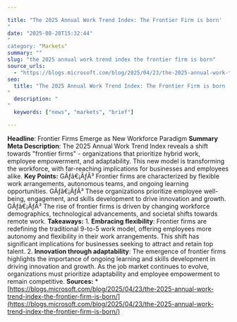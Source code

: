 ```yaml
---

title: "The 2025 Annual Work Trend Index: The Frontier Firm is born'"
date: "2025-08-20T15:32:44""
category: "Markets"
summary: ""
slug: "the 2025 annual work trend index the frontier firm is born"
source_urls:
  - "https://blogs.microsoft.com/blog/2025/04/23/the-2025-annual-work-trend-index-the-frontier-firm-is-born/"
seo:
  title: "The 2025 Annual Work Trend Index: The Frontier Firm is born | Hash n Hedge'"
  description: ""
  keywords: ["news", "markets", "brief"]

---
```

**Headline**: Frontier Firms Emerge as New Workforce Paradigm  **Summary Meta Description**: The 2025 Annual Work Trend Index reveals a shift towards "frontier firms" - organizations that prioritize hybrid work, employee empowerment, and adaptability. This new model is transforming the workforce, with far-reaching implications for businesses and employees alike.  **Key Points:**  GÃƒâ€¡ÃƒÂ³ Frontier firms are characterized by flexible work arrangements, autonomous teams, and ongoing learning opportunities. GÃƒâ€¡ÃƒÂ³ These organizations prioritize employee well-being, engagement, and skills development to drive innovation and growth. GÃƒâ€¡ÃƒÂ³ The rise of frontier firms is driven by changing workforce demographics, technological advancements, and societal shifts towards remote work.  **Takeaways:**  1. **Embracing flexibility**: Frontier firms are redefining the traditional 9-to-5 work model, offering employees more autonomy and flexibility in their work arrangements. This shift has significant implications for businesses seeking to attract and retain top talent. 2. **Innovation through adaptability**: The emergence of frontier firms highlights the importance of ongoing learning and skills development in driving innovation and growth. As the job market continues to evolve, organizations must prioritize adaptability and employee empowerment to remain competitive.  **Sources:**  * [https://blogs.microsoft.com/blog/2025/04/23/the-2025-annual-work-trend-index-the-frontier-firm-is-born/](https://blogs.microsoft.com/blog/2025/04/23/the-2025-annual-work-trend-index-the-frontier-firm-is-born/) 
